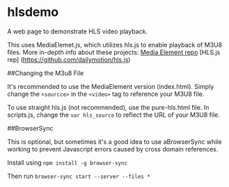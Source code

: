 # hlsdemo
A web page to demonstrate HLS video playback.

This uses MediaElemet.js, which utilizes hls.js to enable playback of M3U8 files. More in-depth info about these projects:
[Media Element repo](https://github.com/johndyer/mediaelement)
[HLS.js rep] (https://github.com/dailymotion/hls.js)

##Changing the M3u8 File

It's recommended to use the MediaElement version (index.html). Simply change the `<sourcce>` in the `<video>` tag to reference your M3U8 file.

To use straight hls.js (not recommended), use the pure-hls.html file. In scripts.js, change the `var hls_source` to reflect the URL of your M3U8 file.

##BrowserSync

This is optional, but sometimes it's a good idea to use aBrowserSync while working to prevent Javascript errors caused by cross domain references.

Install using `npm install -g browser-sync`

Then run `browser-sync start --server --files *`